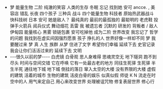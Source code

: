 - 梦
  能量生物
  二阶 纯澈的笑容
  人类的生存
  冬眠 忘记 找到她 安可 ancce.  , 美容店 错乱 长夜
  四个孩子 三种兵 战斗
  四个能量生物
  科技者 原始热武器战斗 快科技树 日本 安可 她是敌人？ 最纯真的 最前的最孤独的 最聪明的
  老虎鞋 投弹手火箭兵 阅兵仪式 舞动烟花 丢雷
  我
  被遗忘者 沉默的 研发的
  背叛者 / 敌人 伊甸园 能量核心 黑雾 锁链包裹
  安可吃掉他 成为二阶 世界改变 我忘记了 哲学的问题
  我找到在虚实间因强烈愿景 孩子 挣扎的人
  世界好像一样却不同 梦 我要醒过来 梦 真 人生 族群 从梦 住进了文字
  希望你们幸福 延续下去
  史官记录
  我会让你们活活过来的 延续下去 文明
- ---很久以前的梦----
  白虎镜 白骨观 思人身难得 思魂灵空无
  地下隧洞 跑不到尽头 时间与空间交错 它在呼唤 它有一处最古老的地方 同往生死驿
  生死驿 半生半死 通往地下城
  地下城 倒挂的落日 窜入太空的大楼 没有界限的大楼 虚假的建筑 活着的城市 生物的建筑 活皮白骨的娱乐 似真似假
  师徒 K N  流走在时空中的人 用气来定自己 用心来改变世界 处理被诅咒物 修复表层世界 
  修心行